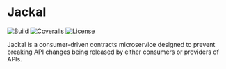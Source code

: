 # Jackal

[![Build](https://img.shields.io/travis/findmypast-oss/jackal.svg)](https://travis-ci.org/findmypast-oss/jackal)
[![Coveralls](https://img.shields.io/coveralls/findmypast-oss/jackal.svg)](https://coveralls.io/github/findmypast-oss/jackal)
[![License](https://img.shields.io/github/license/findmypast-oss/jackal.svg)](https://github.com/findmypast-oss/jackal/blob/master/LICENSE)

Jackal is a consumer-driven contracts microservice designed to prevent breaking API changes being released by either consumers or providers of APIs.
